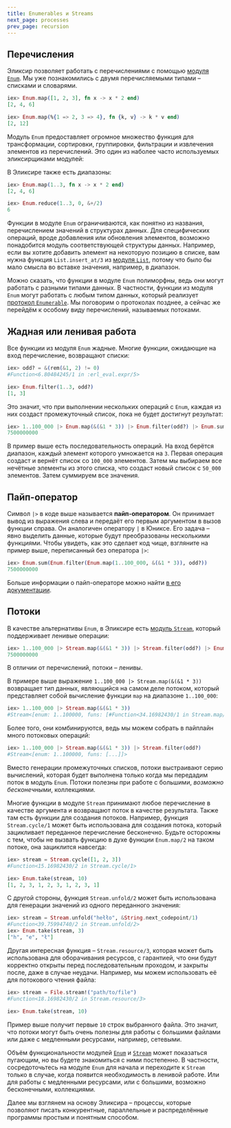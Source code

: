 ```yaml
---
title: Enumerables и Streams
next_page: processes
prev_page: recursion
---
```


## Перечисления

Эликсир позволяет работать с перечислениями с помощью [модуля `Enum`](https://hexdocs.pm/elixir/Enum.html). Мы уже познакомились с двумя перечисляемыми типами – списками и словарями.

```elixir
iex> Enum.map([1, 2, 3], fn x -> x * 2 end)
[2, 4, 6]

iex> Enum.map(%{1 => 2, 3 => 4}, fn {k, v} -> k * v end)
[2, 12]
```

Модуль `Enum` предоставляет огромное множество функция для трансформации, сортировки, группировки, фильтрации и извлечения элементов из перечислений. Это один из наболее часто используемых эликсирщиками модулей:

В Эликсире также есть диапазоны:

```elixir
iex> Enum.map(1..3, fn x -> x * 2 end)
[2, 4, 6]

iex> Enum.reduce(1..3, 0, &+/2)
6
```

Функции в модуле `Enum` ограничиваются, как понятно из названия, перечислением значений в структурах данных. Для специфических операций, вроде добавления или обновления элементов, возможно понадобится модуль соответствующей структуры данных. Например, если вы хотите добавить элемент на некоторую позицию в списке, вам нужна функция `List.insert_at/3` из [модуля `List`](https://hexdocs.pm/elixir/List.html), потому что было бы мало смысла во вставке значения, например, в диапазон.

Можно сказать, что функции в модуле `Enum` полиморфны, ведь они могут работать с разными типами данных. В частности, функции из модуля `Enum` могут работать с любым типом данных, который реализует [протокол `Enumerable`](https://hexdocs.pm/elixir/Enumerable.html). Мы поговорим о протоколах позднее, а сейчас же перейдём к особому виду перечислений, называемых потоками.

## Жадная или ленивая работа

Все функции из модуля `Enum` жадные. Многие функции, ожидающие на вход перечисление, возвращают списки:

```elixir
iex> odd? = &(rem(&1, 2) != 0)
#Function<6.80484245/1 in :erl_eval.expr/5>

iex> Enum.filter(1..3, odd?)
[1, 3]
```

Это значит, что при выполнении нескольких операций с `Enum`, каждая из них создаст промежуточный список, пока не будет достигнут результат:

```elixir
iex> 1..100_000 |> Enum.map(&(&1 * 3)) |> Enum.filter(odd?) |> Enum.sum
7500000000
```

В пример выше есть последовательность операций. На вход берётся диапазон, каждый элемент которого умножается на `3`. Первая операция создаст и вернёт список со `100_000` элементов. Затем мы выбираем все нечётные элементы из этого списка, что создаст новый список с `50_000` элементов. Затем суммируем все значения.

## Пайп-оператор

Символ `|>` в коде выше называется **пайп-оператором**. Он принимает вывод из выражения слева и передаёт его первым аргументом в вызов функции справа. Он аналогичен оператору `|` в Юниксе. Его задача – явно выделить данные, которые будут преобразованы несколькими функциями. Чтобы увидеть, как это сделает код чище, взгляните на пример выше, переписанный без оператора `|>`:

```elixir
iex> Enum.sum(Enum.filter(Enum.map(1..100_000, &(&1 * 3)), odd?))
7500000000
```

Больше информации о пайп-операторе можно найти [в его документации](https://hexdocs.pm/elixir/Kernel.html#%7C%3E/2).

## Потоки

В качестве альтернативы `Enum`, в Эликсире есть [модуль `Stream`](https://hexdocs.pm/elixir/Stream.html), который поддерживает ленивые операции:

```elixir
iex> 1..100_000 |> Stream.map(&(&1 * 3)) |> Stream.filter(odd?) |> Enum.sum
7500000000
```

В отличии от перечислений, потоки – ленивы.

В примере выше выражение `1..100_000 |> Stream.map(&(&1 * 3))` возвращает тип данных, являющийся на самом деле потоком, который представляет собой вычисление функции `map` на диапазоне `1..100_000`:

```elixir
iex> 1..100_000 |> Stream.map(&(&1 * 3))
#Stream<[enum: 1..100000, funs: [#Function<34.16982430/1 in Stream.map/2>]]>
```

Более того, они комбинируются, ведь мы можем собрать в пайплайн много потоковых операций:

```elixir
iex> 1..100_000 |> Stream.map(&(&1 * 3)) |> Stream.filter(odd?)
#Stream<[enum: 1..100000, funs: [...]]>
```

Вместо генерации промежуточных списков, потоки выстраивают серию вычислений, которая будет выполнена только когда мы передадим поток в модуль `Enum`. Потоки полезны при работе с большими, *возможно бесконечными*, коллекциями.

Многие функции в модуле `Stream` принимают любое перечисление в качестве аргумента и возвращают поток в качестве результата. Также там есть функции для создания потоков. Например, функция `Stream.cycle/1` может быть использована для создания потока, который зацикливает переданное перечисление бесконечно. Будьте осторожны с тем, чтобы не вызвать функцию в духе функции `Enum.map/2` на таком потоке, она зациклится навсегда:

```elixir
iex> stream = Stream.cycle([1, 2, 3])
#Function<15.16982430/2 in Stream.cycle/1>

iex> Enum.take(stream, 10)
[1, 2, 3, 1, 2, 3, 1, 2, 3, 1]
```

С другой стороны, функция `Stream.unfold/2` может быть использована для генерации значений из одного переданного значения:

```elixir
iex> stream = Stream.unfold("hełło", &String.next_codepoint/1)
#Function<39.75994740/2 in Stream.unfold/2>
iex> Enum.take(stream, 3)
["h", "e", "ł"]
```

Другая интересная функция – `Stream.resource/3`, которая может быть использована для оборачивания ресурсов, с гарантией, что они будут корректно открыты перед последовательным проходом, и закрыты после, даже в случае неудачи. Например, мы можем использовать её для потокового чтения файла:

```elixir
iex> stream = File.stream!("path/to/file")
#Function<18.16982430/2 in Stream.resource/3>

iex> Enum.take(stream, 10)
```

Пример выше получит первые `10` строк выбранного файла. Это значит, что потоки могут быть очень полезны для работы с большими файлами или даже с медленными ресурсами, например, сетевыми.

Объём функциональности модулей  [`Enum`](https://hexdocs.pm/elixir/Enum.html) и [`Stream`](https://hexdocs.pm/elixir/Stream.html) может показаться пугающим, но вы будете знакомиться с ними постепенно. В частности, сосредоточьтесь на модуле `Enum` для начала и переходите к `Stream` только в случае, когда появится необходимость в ленивой работе. Или для работы с медленными ресурсами, или с большими, возможно бесконечными, коллекциями.

Далее мы взглянем на основу Эликсира – процессы, которые позволяют писать конкурентные, параллельные и распределённые программы простым и понятным способом.
